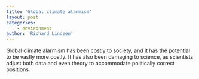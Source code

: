 ```yaml
---
title: 'Global climate alarmism'
layout: post
categories:
    - environment
author: 'Richard Lindzen'
---
```


Global climate alarmism has been costly to society, and it has the potential to be vastly more costly. It has also been damaging to science, as scientists adjust both data and even theory to accommodate politically correct positions.